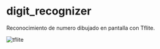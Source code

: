 # digit_recognizer
Reconocimiento de numero dibujado en pantalla con Tflite.


![tflite](https://user-images.githubusercontent.com/53352272/91434008-92fca700-e83a-11ea-96c3-26f9bd7cba53.jpg)

